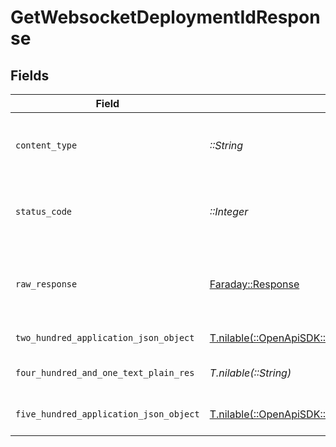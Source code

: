 # GetWebsocketDeploymentIdResponse


## Fields

| Field                                                                                                                                                          | Type                                                                                                                                                           | Required                                                                                                                                                       | Description                                                                                                                                                    |
| -------------------------------------------------------------------------------------------------------------------------------------------------------------- | -------------------------------------------------------------------------------------------------------------------------------------------------------------- | -------------------------------------------------------------------------------------------------------------------------------------------------------------- | -------------------------------------------------------------------------------------------------------------------------------------------------------------- |
| `content_type`                                                                                                                                                 | *::String*                                                                                                                                                     | :heavy_check_mark:                                                                                                                                             | HTTP response content type for this operation                                                                                                                  |
| `status_code`                                                                                                                                                  | *::Integer*                                                                                                                                                    | :heavy_check_mark:                                                                                                                                             | HTTP response status code for this operation                                                                                                                   |
| `raw_response`                                                                                                                                                 | [Faraday::Response](https://www.rubydoc.info/gems/faraday/Faraday/Response)                                                                                    | :heavy_check_mark:                                                                                                                                             | Raw HTTP response; suitable for custom response parsing                                                                                                        |
| `two_hundred_application_json_object`                                                                                                                          | [T.nilable(::OpenApiSDK::Operations::GetWebsocketDeploymentIdResponseBody)](../../models/operations/getwebsocketdeploymentidresponsebody.md)                   | :heavy_minus_sign:                                                                                                                                             | Workflow queued                                                                                                                                                |
| `four_hundred_and_one_text_plain_res`                                                                                                                          | *T.nilable(::String)*                                                                                                                                          | :heavy_minus_sign:                                                                                                                                             | Invalid or expired token                                                                                                                                       |
| `five_hundred_application_json_object`                                                                                                                         | [T.nilable(::OpenApiSDK::Operations::GetWebsocketDeploymentIdWebsocketResponseBody)](../../models/operations/getwebsocketdeploymentidwebsocketresponsebody.md) | :heavy_minus_sign:                                                                                                                                             | Error creating run                                                                                                                                             |